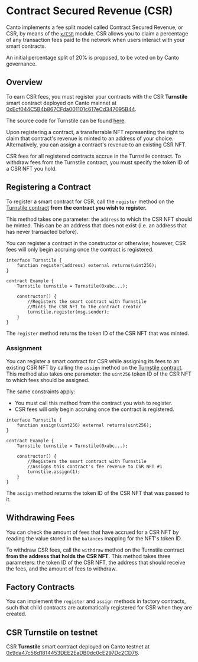 # Contract Secured Revenue (CSR)

Canto implements a fee split model called Contract Secured Revenue, or CSR, by means of the [`x/CSR`](https://github.com/Canto-Network/Canto/tree/csr/x/csr) module. CSR allows you to claim a percentage of any transaction fees paid to the network when users interact with your smart contracts.

An initial percentage split of 20% is proposed, to be voted on by Canto governance.

## Overview

To earn CSR fees, you must register your contracts with the CSR **Turnstile** smart contract deployed on Canto mainnet at [0xEcf044C5B4b867CFda001101c617eCd347095B44](https://evm.explorer.canto.io/address/0xEcf044C5B4b867CFda001101c617eCd347095B44).

The source code for Turnstile can be found [here](https://github.com/Canto-Network/Canto/blob/csr/contracts/turnstile.sol).

Upon registering a contract, a transferrable NFT representing the right to claim that contract's revenue is minted to an address of your choice. Alternatively, you can assign a contract's revenue to an existing CSR NFT.

CSR fees for all registered contracts accrue in the Turnstile contract. To withdraw fees from the Turnstile contract, you must specify the token ID of a CSR NFT you hold.

## Registering a Contract <a href="#registering-a-contract" id="registering-a-contract"></a>

To register a smart contract for CSR, call the `register` method on the [Turnstile contract](https://evm.explorer.canto.io/address/0xEcf044C5B4b867CFda001101c617eCd347095B44) **from the contract you wish to register.**

This method takes one parameter: the `address` to which the CSR NFT should be minted. This can be an address that does not exist (i.e. an address that has never transacted before).

You can register a contract in the constructor or otherwise; however, CSR fees will only begin accruing once the contract is registered.

```solidity
interface Turnstile {
    function register(address) external returns(uint256);
}
    
contract Example {
    Turnstile turnstile = Turnstile(0xabc...);
    
    constructor() {
        //Registers the smart contract with Turnstile
        //Mints the CSR NFT to the contract creator
        turnstile.register(msg.sender);
    }
}
```

The `register` method returns the token ID of the CSR NFT that was minted.

### Assignment <a href="#assignment" id="assignment"></a>

You can register a smart contract for CSR while assigning its fees to an existing CSR NFT by calling the `assign` method on the [Turnstile contract](https://evm.explorer.canto.io/address/0xEcf044C5B4b867CFda001101c617eCd347095B44). This method also takes one parameter: the `uint256` token ID of the CSR NFT to which fees should be assigned.

The same constraints apply:

* You must call this method from the contract you wish to register.
* CSR fees will only begin accruing once the contract is registered.

```solidity
interface Turnstile {
    function assign(uint256) external returns(uint256);
}

contract Example {
    Turnstile turnstile = Turnstile(0xabc...);

    constructor() {
        //Registers the smart contract with Turnstile
        //Assigns this contract's fee revenue to CSR NFT #1
        turnstile.assign(1);
    }
}
```

The `assign` method returns the token ID of the CSR NFT that was passed to it.

## Withdrawing Fees <a href="#withdrawing-fees" id="withdrawing-fees"></a>

You can check the amount of fees that have accrued for a CSR NFT by reading the value stored in the `balances` mapping for the NFT's token ID.

To withdraw CSR fees, call the `withdraw` method on the Turnstile contract **from the address that holds the CSR NFT**. This method takes three parameters: the token ID of the CSR NFT, the address that should receive the fees, and the amount of fees to withdraw.

## Factory Contracts

You can implement the `register` and `assign` methods in factory contracts, such that child contracts are automatically registered for CSR when they are created.


## CSR Turnstile on testnet

CSR **Turnstile** smart contract deployed on Canto testnet at [0x9da47c56d1814453DEE2EaDB0dc0cE297Dc2CD76](https://testnet-explorer.canto.neobase.one/address/0x9da47c56d1814453DEE2EaDB0dc0cE297Dc2CD76).


